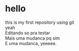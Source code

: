 # hello
this is my first repository using git <br>
yeah <br>
Editando so pra testar<br>
Mais uma mudanca pq sim <br>
E uma mudanca, yeeeee.
